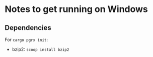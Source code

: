 # Notes to get running on Windows

## Dependencies

For `cargo pgrx init`:
- bzip2: `scoop install bzip2`
